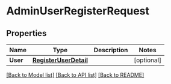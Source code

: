 # AdminUserRegisterRequest

## Properties

Name | Type | Description | Notes
------------ | ------------- | ------------- | -------------
**User** | [**RegisterUserDetail**](RegisterUserDetail.md) |  | [optional] 

[[Back to Model list]](../README.md#documentation-for-models) [[Back to API list]](../README.md#documentation-for-api-endpoints) [[Back to README]](../README.md)


